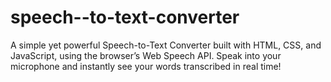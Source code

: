 # speech--to-text-converter
A simple yet powerful Speech-to-Text Converter built with HTML, CSS, and JavaScript, using the browser’s Web Speech API. Speak into your microphone and instantly see your words transcribed in real time!
